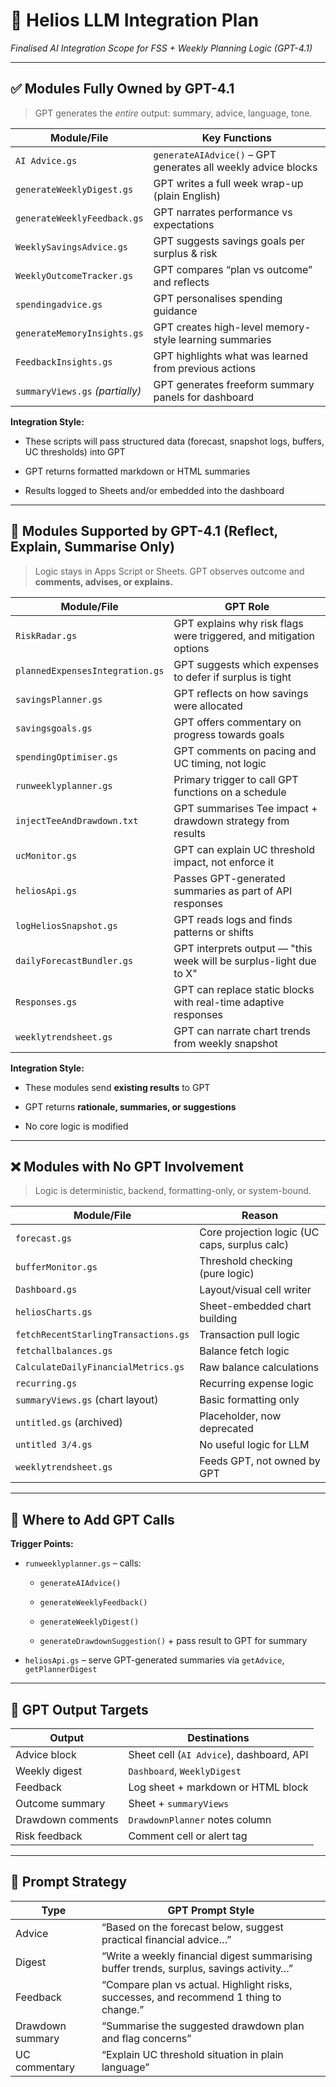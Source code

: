 # 🧠 **Helios LLM Integration Plan**

_Finalised AI Integration Scope for FSS + Weekly Planning Logic (GPT-4.1)_

---

## ✅ **Modules Fully Owned by GPT-4.1**

> GPT generates the _entire_ output: summary, advice, language, tone.

|Module/File|Key Functions|
|---|---|
|`AI Advice.gs`|`generateAIAdvice()` – GPT generates all weekly advice blocks|
|`generateWeeklyDigest.gs`|GPT writes a full week wrap-up (plain English)|
|`generateWeeklyFeedback.gs`|GPT narrates performance vs expectations|
|`WeeklySavingsAdvice.gs`|GPT suggests savings goals per surplus & risk|
|`WeeklyOutcomeTracker.gs`|GPT compares “plan vs outcome” and reflects|
|`spendingadvice.gs`|GPT personalises spending guidance|
|`generateMemoryInsights.gs`|GPT creates high-level memory-style learning summaries|
|`FeedbackInsights.gs`|GPT highlights what was learned from previous actions|
|`summaryViews.gs` _(partially)_|GPT generates freeform summary panels for dashboard|

**Integration Style:**

- These scripts will pass structured data (forecast, snapshot logs, buffers, UC thresholds) into GPT
    
- GPT returns formatted markdown or HTML summaries
    
- Results logged to Sheets and/or embedded into the dashboard
    

---

## 🧠 **Modules Supported by GPT-4.1 (Reflect, Explain, Summarise Only)**

> Logic stays in Apps Script or Sheets. GPT observes outcome and **comments, advises, or explains.**

|Module/File|GPT Role|
|---|---|
|`RiskRadar.gs`|GPT explains why risk flags were triggered, and mitigation options|
|`plannedExpensesIntegration.gs`|GPT suggests which expenses to defer if surplus is tight|
|`savingsPlanner.gs`|GPT reflects on how savings were allocated|
|`savingsgoals.gs`|GPT offers commentary on progress towards goals|
|`spendingOptimiser.gs`|GPT comments on pacing and UC timing, not logic|
|`runweeklyplanner.gs`|Primary trigger to call GPT functions on a schedule|
|`injectTeeAndDrawdown.txt`|GPT summarises Tee impact + drawdown strategy from results|
|`ucMonitor.gs`|GPT can explain UC threshold impact, not enforce it|
|`heliosApi.gs`|Passes GPT-generated summaries as part of API responses|
|`logHeliosSnapshot.gs`|GPT reads logs and finds patterns or shifts|
|`dailyForecastBundler.gs`|GPT interprets output — "this week will be surplus-light due to X"|
|`Responses.gs`|GPT can replace static blocks with real-time adaptive responses|
|`weeklytrendsheet.gs`|GPT can narrate chart trends from weekly snapshot|

**Integration Style:**

- These modules send **existing results** to GPT
    
- GPT returns **rationale, summaries, or suggestions**
    
- No core logic is modified
    

---

## ❌ **Modules with No GPT Involvement**

> Logic is deterministic, backend, formatting-only, or system-bound.

|Module/File|Reason|
|---|---|
|`forecast.gs`|Core projection logic (UC caps, surplus calc)|
|`bufferMonitor.gs`|Threshold checking (pure logic)|
|`Dashboard.gs`|Layout/visual cell writer|
|`heliosCharts.gs`|Sheet-embedded chart building|
|`fetchRecentStarlingTransactions.gs`|Transaction pull logic|
|`fetchallbalances.gs`|Balance fetch logic|
|`CalculateDailyFinancialMetrics.gs`|Raw balance calculations|
|`recurring.gs`|Recurring expense logic|
|`summaryViews.gs` (chart layout)|Basic formatting only|
|`untitled.gs` (archived)|Placeholder, now deprecated|
|`untitled 3/4.gs`|No useful logic for LLM|
|`weeklytrendsheet.gs`|Feeds GPT, not owned by GPT|

---

## 🧭 Where to Add GPT Calls

**Trigger Points:**

- `runweeklyplanner.gs` – calls:
    
    - `generateAIAdvice()`
        
    - `generateWeeklyFeedback()`
        
    - `generateWeeklyDigest()`
        
    - `generateDrawdownSuggestion()` + pass result to GPT for summary
        
- `heliosApi.gs` – serve GPT-generated summaries via `getAdvice`, `getPlannerDigest`
    

---

## 🔧 GPT Output Targets

|Output|Destinations|
|---|---|
|Advice block|Sheet cell (`AI Advice`), dashboard, API|
|Weekly digest|`Dashboard`, `WeeklyDigest`|
|Feedback|Log sheet + markdown or HTML block|
|Outcome summary|Sheet + `summaryViews`|
|Drawdown comments|`DrawdownPlanner` notes column|
|Risk feedback|Comment cell or alert tag|

---

## 🧠 Prompt Strategy

|Type|GPT Prompt Style|
|---|---|
|Advice|“Based on the forecast below, suggest practical financial advice…”|
|Digest|“Write a weekly financial digest summarising buffer trends, surplus, savings activity…”|
|Feedback|“Compare plan vs actual. Highlight risks, successes, and recommend 1 thing to change.”|
|Drawdown summary|“Summarise the suggested drawdown plan and flag concerns”|
|UC commentary|“Explain UC threshold situation in plain language”|